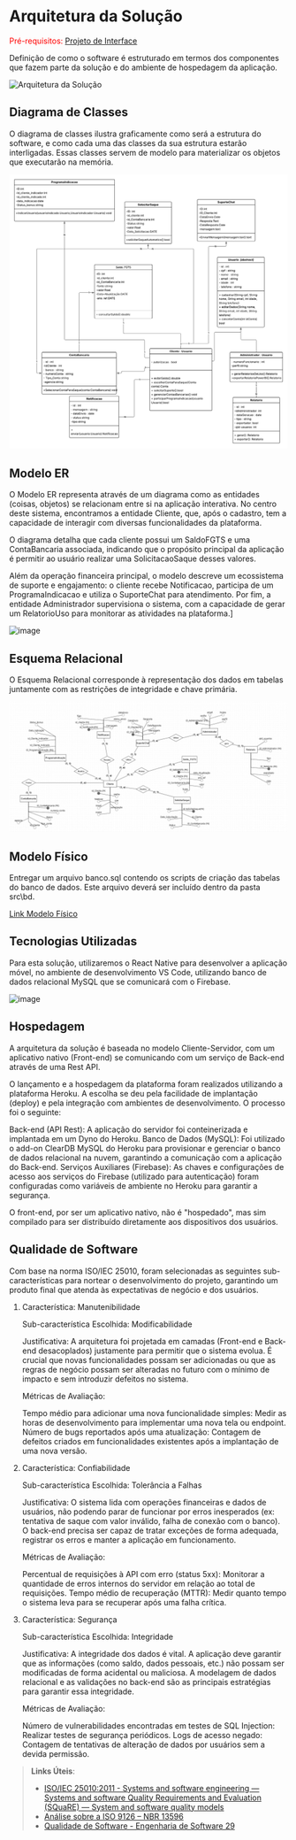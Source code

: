 # Arquitetura da Solução

<span style="color:red">Pré-requisitos: <a href="3-Projeto de Interface.md"> Projeto de Interface</a></span>

Definição de como o software é estruturado em termos dos componentes que fazem parte da solução e do ambiente de hospedagem da aplicação.

![Arquitetura da Solução](img/02-mob-arch.png)

## Diagrama de Classes

O diagrama de classes ilustra graficamente como será a estrutura do software, e como cada uma das classes da sua estrutura estarão interligadas. Essas classes servem de modelo para materializar os objetos que executarão na memória.

<img width="" height="" alt="image" src="https://github.com/ICEI-PUCMinas-PSG-SI-TI/psg-ads-n-tiam-2025-2-tiam-grupo_4_bancobmg/blob/1590064888a3914d3446cff56a2661984a402d55/docs/img/Diagrama%20de%20Classes%20Banco%20BMG.png" />

## Modelo ER

O Modelo ER representa através de um diagrama como as entidades (coisas, objetos) se relacionam entre si na aplicação interativa. No centro deste sistema, encontramos a entidade Cliente, que, após o cadastro, tem a capacidade de interagir com diversas funcionalidades da plataforma.

O diagrama detalha que cada cliente possui um SaldoFGTS e uma ContaBancaria associada, indicando que o propósito principal da aplicação é permitir ao usuário realizar uma SolicitacaoSaque desses valores.

Além da operação financeira principal, o modelo descreve um ecossistema de suporte e engajamento: o cliente recebe Notificacao, participa de um ProgramaIndicacao e utiliza o SuporteChat para atendimento. Por fim, a entidade Administrador supervisiona o sistema, com a capacidade de gerar um RelatorioUso para monitorar as atividades na plataforma.]

<img width="1393" height="587" alt="image" src="https://github.com/user-attachments/assets/7dc79413-200b-440f-ba6f-4ce5a0e0ff05" />

## Esquema Relacional

O Esquema Relacional corresponde à representação dos dados em tabelas juntamente com as restrições de integridade e chave primária.
 
<img width="" height="" alt="image" src="https://github.com/ICEI-PUCMinas-PSG-SI-TI/psg-ads-n-tiam-2025-2-tiam-grupo_4_bancobmg/blob/8ed76ed7cdd02abc8756291e82e77a3aebae26a6/docs/img/Modelo%20Relacional.png" />

## Modelo Físico

Entregar um arquivo banco.sql contendo os scripts de criação das tabelas do banco de dados. Este arquivo deverá ser incluído dentro da pasta src\bd.

<span><a href="../src/bd/banco.sql">Link Modelo Físico </a></span>

## Tecnologias Utilizadas

Para esta solução, utilizaremos o React Native para desenvolver a aplicação móvel, no ambiente de desenvolvimento VS Code, utilizando banco de dados relacional MySQL que se comunicará com o Firebase.

<img width="1265" height="567" alt="image" src="https://github.com/user-attachments/assets/ea1bffa7-422f-4559-b853-3fff7d1e06b2" />


## Hospedagem

A arquitetura da solução é baseada no modelo Cliente-Servidor, com um aplicativo nativo (Front-end) se comunicando com um serviço de Back-end através de uma Rest API.

O lançamento e a hospedagem da plataforma foram realizados utilizando a plataforma Heroku. A escolha se deu pela facilidade de implantação (deploy) e pela integração com ambientes de desenvolvimento. O processo foi o seguinte:

   Back-end (API Rest): A aplicação do servidor foi conteinerizada e implantada em um Dyno do Heroku.
   Banco de Dados (MySQL): Foi utilizado o add-on ClearDB MySQL do Heroku para provisionar e gerenciar o banco de dados relacional na nuvem, garantindo a comunicação com a aplicação do Back-end.
   Serviços Auxiliares (Firebase): As chaves e configurações de acesso aos serviços do Firebase (utilizado para autenticação) foram configuradas como variáveis de ambiente no Heroku para garantir a segurança.

O front-end, por ser um aplicativo nativo, não é "hospedado", mas sim compilado para ser distribuído diretamente aos dispositivos dos usuários.

## Qualidade de Software

Com base na norma ISO/IEC 25010, foram selecionadas as seguintes sub-características para nortear o desenvolvimento do projeto, garantindo um produto final que atenda às expectativas de negócio e dos usuários.

1. Característica: Manutenibilidade

    Sub-característica Escolhida: Modificabilidade

    Justificativa: A arquitetura foi projetada em camadas (Front-end e Back-end desacoplados) justamente para permitir que o sistema evolua. É crucial que novas funcionalidades possam ser adicionadas ou que as regras de negócio possam ser alteradas no futuro com o mínimo de impacto e sem introduzir defeitos no sistema.

    Métricas de Avaliação:

   Tempo médio para adicionar uma nova funcionalidade simples: Medir as horas de desenvolvimento para implementar uma nova tela ou endpoint.
   Número de bugs reportados após uma atualização: Contagem de defeitos criados em funcionalidades existentes após a implantação de uma nova versão.

2. Característica: Confiabilidade

    Sub-característica Escolhida: Tolerância a Falhas

    Justificativa: O sistema lida com operações financeiras e dados de usuários, não podendo parar de funcionar por erros inesperados (ex: tentativa de saque com valor inválido, falha de conexão com o banco). O back-end precisa ser capaz de tratar exceções de forma adequada, registrar os erros e manter a aplicação em funcionamento.

    Métricas de Avaliação:

   Percentual de requisições à API com erro (status 5xx): Monitorar a quantidade de erros internos do servidor em relação ao total de requisições.
   Tempo médio de recuperação (MTTR): Medir quanto tempo o sistema leva para se recuperar após uma falha crítica.

3. Característica: Segurança

    Sub-característica Escolhida: Integridade

    Justificativa: A integridade dos dados é vital. A aplicação deve garantir que as informações (como saldo, dados pessoais, etc.) não possam ser modificadas de forma acidental ou maliciosa. A modelagem de dados relacional e as validações no back-end são as principais estratégias para garantir essa integridade.

    Métricas de Avaliação:

    Número de vulnerabilidades encontradas em testes de SQL Injection: Realizar testes de segurança periódicos.
    Logs de acesso negado: Contagem de tentativas de alteração de dados por usuários sem a devida permissão.
   
> **Links Úteis**:
>
> - [ISO/IEC 25010:2011 - Systems and software engineering — Systems and software Quality Requirements and Evaluation (SQuaRE) — System and software quality models](https://www.iso.org/standard/35733.html/)
> - [Análise sobre a ISO 9126 – NBR 13596](https://www.tiespecialistas.com.br/analise-sobre-iso-9126-nbr-13596/)
> - [Qualidade de Software - Engenharia de Software 29](https://www.devmedia.com.br/qualidade-de-software-engenharia-de-software-29/18209/)
